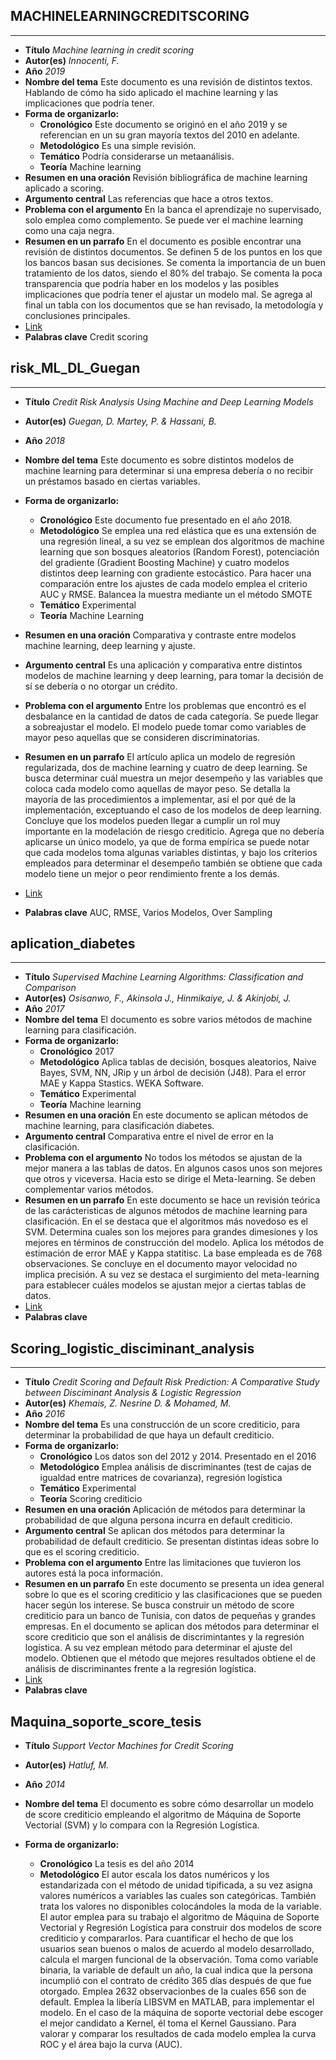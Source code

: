 <!--

Base
- **Título**
**
- **Autor(es)**
  **
- **Año**
  **
- **Nombre del tema**
  
- **Forma de organizarlo:**
  - **Cronológico**
  - 
  - **Metodológico**

  - **Temático**

  - **Teoría**

- **Resumen en una oración**
  
- **Argumento central**
  
- **Problema con el argumento**
  
- **Resumen en un parrafo**
  
- [Link]()
- **Palabras clave**
  




-->







<!--Joshua -->
## MACHINELEARNINGCREDITSCORING

----------------------------

- **Título**
*Machine learning in credit scoring*
- **Autor(es)**
  *Innocenti, F.*
- **Año**
  *2019*
- **Nombre del tema**
  Este documento es una revisión de distintos textos. Hablando de cómo ha sido aplicado el machine learning y las implicaciones que podría tener. 
- **Forma de organizarlo:**
  - **Cronológico**
   Este documento se originó en el año 2019 y se referencian en un su gran mayoría textos del 2010 en adelante.
  - **Metodológico**
  Es una simple revisión.
  - **Temático**
  Podría considerarse un metaanálisis.
  - **Teoría**
Machine learning
- **Resumen en una oración**
  Revisión bibliográfica de machine learning aplicado a scoring.
- **Argumento central**
  Las referencias que hace a otros textos.
- **Problema con el argumento**
  En la banca el aprendizaje no supervisado, solo emplea como complemento. Se puede ver el machine learning como una caja negra.
- **Resumen en un parrafo**
  En el documento es posible encontrar una revisión de distintos documentos. Se definen 5 de los puntos en los que los bancos basan sus decisiones. Se comenta la importancia de un buen tratamiento de los datos, siendo el 80% del trabajo. Se comenta la poca transparencia que podría haber en los modelos y las posibles implicaciones que podría tener el ajustar un modelo mal. Se agrega al final un tabla con los documentos que se han revisado, la metodología y conclusiones principales.
- [Link](https://www.researchgate.net/publication/340952983_MACHINE_LEARNING_IN_CREDIT_SCORING_Jel_classification_G21G32O33)
- **Palabras clave**
  Credit scoring



## risk_ML_DL_Guegan

---
- **Título**
*Credit Risk Analysis Using Machine and Deep Learning Models*
- **Autor(es)**
  *Guegan, D. Martey, P. & Hassani, B.*
- **Año**
  *2018*
- **Nombre del tema**
  Este documento es sobre distintos modelos de machine learning para determinar si una empresa debería o no recibir un préstamos basado en ciertas variables.
- **Forma de organizarlo:**
  - **Cronológico**
  Este documento fue presentado en el año 2018.
  - **Metodológico**
  Se emplea una red elástica que es una extensión de una regresión lineal, a su vez se emplean dos algoritmos de machine learning que son bosques aleatorios (Random Forest), potenciación del gradiente (Gradient Boosting Machine) y cuatro modelos distintos deep learning con gradiente 
  estocástico.
  Para hacer una comparación entre los ajustes de cada modelo emplea el criterio AUC y RMSE.
  Balancea la muestra mediante un el método SMOTE
  - **Temático**
Experimental
  - **Teoría**
  Machine Learning

- **Resumen en una oración**
  Comparativa y contraste entre modelos machine learning, deep learning y ajuste.
- **Argumento central**
Es una aplicación y comparativa entre distintos modelos de machine learning y deep learning, para tomar la decisión de sí se debería o no otorgar un crédito.
- **Problema con el argumento**
  Entre los problemas que encontró es el desbalance en la cantidad de datos de cada categoría. Se puede llegar a sobreajustar el modelo. El modelo puede tomar como variables de mayor peso aquellas que se consideren discriminatorias.
- **Resumen en un parrafo**
  El artículo aplica un modelo de regresión regularizada, dos de machine learning y cuatro de deep learning. Se busca determinar cuál muestra un mejor desempeño y las variables que coloca cada modelo como aquellas de mayor peso. Se detalla la mayoría de las procedimientos a implementar, así el por qué de la implementación, exceptuando el caso de los modelos de deep learning. Concluye que los modelos pueden llegar a cumplir un rol muy importante en la modelación de riesgo crediticio. Agrega que no debería aplicarse un único modelo, ya que de forma empírica se puede notar que cada modelos toma algunas variables distintas, y bajo los criterios empleados para determinar el desempeño también se obtiene que cada modelo tiene un mejor o peor rendimiento frente a los demás.
- [Link](https://sci-hub.se/10.3390/risks6020038)
- **Palabras clave** AUC, RMSE, Varios Modelos, Over Sampling
  





## aplication_diabetes

 ---
- **Título**
*Supervised Machine Learning Algorithms: Classification and Comparison*
- **Autor(es)**
  *Osisanwo, F., Akinsola J., Hinmikaiye, J. & Akinjobi, J.*
- **Año**
  *2017*
- **Nombre del tema**
  El documento es sobre varios métodos de machine learning para clasificación.
- **Forma de organizarlo:**
  - **Cronológico**
  2017
  - **Metodológico**
  Aplica tablas de decisión, bosques aleatorios, Naive Bayes, SVM, NN, JRip y un árbol de decisión (J48). Para el error MAE y Kappa Stastics. WEKA Software.
  - **Temático**
  Experimental
  - **Teoría**
  Machine learning
- **Resumen en una oración**
  En este documento se aplican métodos de machine learning, para clasificación diabetes.
- **Argumento central**
  Comparativa entre el nivel de error en la clasificación.
- **Problema con el argumento**
  No todos los métodos se ajustan de la mejor manera a las tablas de datos. En algunos casos unos son mejores que otros y viceversa. Hacia esto se dirige el Meta-learning. Se deben complementar varios métodos.
- **Resumen en un parrafo**
  En este documento se hace un revisión teórica de las carácteristicas de algunos métodos de machine learning para clasificación. En el se destaca que el algoritmos más novedoso es el SVM. Determina cuales son los mejores para grandes dimesiones y los mejores en términos de construcción del modelo. Aplica los métodos de estimación de error MAE y Kappa statitisc. La base empleada es de 768 observaciones. Se concluye en el documento mayor velocidad no implica precisión. A su vez se destaca el surgimiento del meta-learning para establecer cuáles modelos se ajustan mejor a ciertas tablas de datos. 
- [Link](https://www.researchgate.net/publication/318338750_Supervised_Machine_Learning_Algorithms_Classification_and_Comparison)
- **Palabras clave**


## Scoring_logistic_disciminant_analysis

----
- **Título**
*Credit Scoring and Default Risk Prediction: A Comparative Study between Disciminant Analysis & Logistic Regression*
- **Autor(es)**
  *Khemais, Z. Nesrine D. & Mohamed, M.*
- **Año**
  *2016*
- **Nombre del tema**
  Es una construcción de un score crediticio, para determinar la probabilidad de que haya un default crediticio.
- **Forma de organizarlo:**
  - **Cronológico**
  Los datos son del 2012 y 2014. Presentado en el 2016
  - **Metodológico**
  Emplea análisis de discriminantes (test de cajas de igualdad entre matrices de covarianza), regresión logística
  - **Temático**
  Experimental
  - **Teoría**
  Scoring crediticio
- **Resumen en una oración**
  Aplicación de métodos para determinar la probabilidad de que alguna persona incurra en default crediticio.
- **Argumento central**
  Se aplican dos métodos para determinar la probabilidad de default crediticio. Se presentan distintas ideas sobre lo que es el scoring crediticio.
- **Problema con el argumento**
  Entre las limitaciones que tuvieron los autores está la poca información.
- **Resumen en un parrafo**
  En este documento se presenta un idea general sobre lo que es el scoring crediticio y las clasificaciones que se pueden hacer según los interese. Se busca construir un método de score crediticio para un banco de Tunisia, con datos de pequeñas y grandes empresas. En el documento se aplican dos métodos para determinar el score crediticio que son el análisis de discrimintantes y la regresión logística. A su vez emplean método para determinar el ajuste del modelo. Obtienen que el método que mejores resultados obtiene el de análisis de discriminantes frente a la regresión logística.
- [Link](https://www.researchgate.net/publication/299473359_Credit_Scoring_and_Default_Risk_Prediction_A_Comparative_Study_between_Discriminant_Analysis_Logistic_Regression)
- **Palabras clave**
  




## Maquina_soporte_score_tesis
- **Título**
*Support Vector Machines for Credit Scoring*
- **Autor(es)**
  *Hatluf, M.*
- **Año**
  *2014*
- **Nombre del tema**
  El documento es sobre cómo desarrollar un modelo de score crediticio empleando el algoritmo de Máquina de Soporte Vectorial (SVM) y lo compara con la Regresión Logística.
- **Forma de organizarlo:**
  - **Cronológico**
  La tesis es del año 2014
  - **Metodológico**
  El autor escala los datos numéricos y los estandarizada con el método de unidad tipificada, a su vez asigna valores numéricos a variables las cuales son categóricas. También trata los valores no disponibles colocándoles la moda de la variable. 
  El autor emplea para su trabajo el algoritmo de Máquina de Soporte Vectorial y Regresión Logística para construir dos modelos de score crediticio y compararlos. Para cuantificar el hecho de que los usuarios sean buenos o malos de acuerdo al modelo desarrollado, calcula el margen funcional de la observación. Toma como variable binaria, la variable de default un año, la cual indica que la persona incumplió con el contrato de crédito 365 días después de que fue otorgado. Emplea 2632 observacionbes de la cuales 656 son de default.
  Emplea la libería LIBSVM en MATLAB, para implementar el modelo.
  En el caso de la máquina de soporte vectorial debe escoger el mejor candidato a Kernel, él toma el Kernel Gaussiano.
  Para valorar y comparar los resultados de cada modelo emplea la curva ROC y el área bajo la curva (AUC). 
  <!--Sobre  sampleo, random forest->
  - **Temático**

  - **Teoría**

- **Resumen en una oración**
  Comparación entre score crediticio SVM y Regresión Logística que es ampliamente utilizado.
- **Argumento central**
  El algoritmo SVM como alternativa para al score crediticio en que se emplea Regresión Logística.
- **Problema con el argumento**
  Alto costo computacional, en particular para poder encontrar un Kernel adecuado y a pesar de que los resultados obtenidos son mejores que la Regresión Logística 
- **Resumen en un parrafo**
  
- [Link]()
- **Palabras clave**
  









<!--Daniel -->






<!--Moises -->